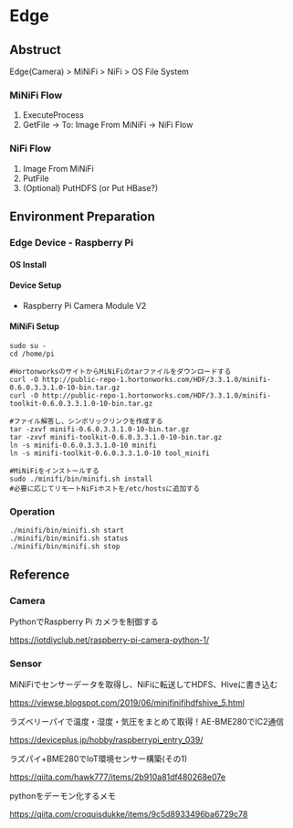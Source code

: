 # Edge
## Abstruct
Edge(Camera) > MiNiFi > NiFi > OS File System

### MiNiFi Flow
1. ExecuteProcess
1. GetFile -> To: Image From MiNiFi -> NiFi Flow

### NiFi Flow
1. Image From MiNiFi
1. PutFile
1. (Optional) PutHDFS (or Put HBase?)

## Environment Preparation

### Edge Device - Raspberry Pi

#### OS Install

#### Device Setup

* Raspberry Pi Camera Module V2

#### MiNiFi Setup

```
sudo su -
cd /home/pi

#HortonworksのサイトからMiNiFiのtarファイルをダウンロードする
curl -O http://public-repo-1.hortonworks.com/HDF/3.3.1.0/minifi-0.6.0.3.3.1.0-10-bin.tar.gz
curl -O http://public-repo-1.hortonworks.com/HDF/3.3.1.0/minifi-toolkit-0.6.0.3.3.1.0-10-bin.tar.gz

#ファイル解答し、シンボリックリンクを作成する
tar -zxvf minifi-0.6.0.3.3.1.0-10-bin.tar.gz
tar -zxvf minifi-toolkit-0.6.0.3.3.1.0-10-bin.tar.gz
ln -s minifi-0.6.0.3.3.1.0-10 minifi
ln -s minifi-toolkit-0.6.0.3.3.1.0-10 tool_minifi

#MiNiFiをインストールする
sudo ./minifi/bin/minifi.sh install
#必要に応じてリモートNiFiホストを/etc/hostsに追加する
```

### Operation

```
./minifi/bin/minifi.sh start
./minifi/bin/minifi.sh status
./minifi/bin/minifi.sh stop
```


## Reference

### Camera

PythonでRaspberry Pi カメラを制御する

https://iotdiyclub.net/raspberry-pi-camera-python-1/

### Sensor

MiNiFiでセンサーデータを取得し、NiFiに転送してHDFS、Hiveに書き込む

https://viewse.blogspot.com/2019/06/minifinifihdfshive_5.html

ラズベリーパイで温度・湿度・気圧をまとめて取得！AE-BME280でIC2通信

https://deviceplus.jp/hobby/raspberrypi_entry_039/

ラズパイ+BME280でIoT環境センサー構築(その1)

https://qiita.com/hawk777/items/2b910a81df480268e07e


pythonをデーモン化するメモ

https://qiita.com/croquisdukke/items/9c5d8933496ba6729c78
